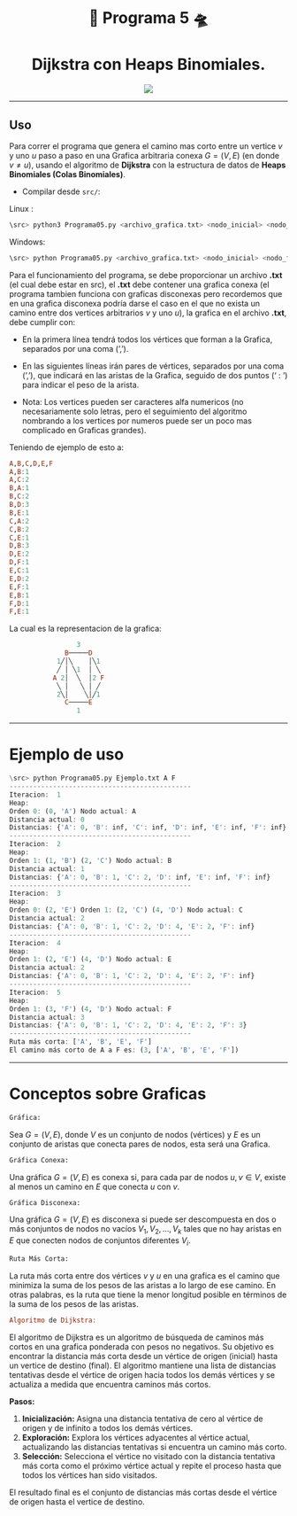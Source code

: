 <div align="center">

# 🤖 **Programa 5** 🛸



# **Dijkstra con Heaps Binomiales.**


</div>


<div align="center">

[![](https://media.giphy.com/media/v7onhWkADN32g/giphy.gif)](https://www.youtube.com/watch?v=0J2QdDbelmY)

</div>


---

## **Uso**

Para correr el programa que genera el camino mas corto entre un vertice $v$ y uno $u$ paso a paso en una Grafica arbitraria conexa $G=(V,E)$ (en donde $v \neq u$), usando
el algoritmo de **Dijkstra** con la estructura de datos de **Heaps Binomiales (Colas Binomiales)**.
- Compilar desde `src/`:

Linux  : 

```Haskell
\src> python3 Programa05.py <archivo_grafica.txt> <nodo_inicial> <nodo_final>
```

Windows:  

```Python
\src> python Programa05.py <archivo_grafica.txt> <nodo_inicial> <nodo_final>
```

Para el funcionamiento del programa, se debe proporcionar un archivo **.txt** (el cual debe estar en src), el **.txt**
debe contener una grafica conexa (el programa tambien funciona con graficas disconexas pero recordemos que en una grafica 
disconexa podría darse el caso en el que no exista un camino entre dos vertices arbitrarios $v$ y uno $u$), la grafica en el archivo **.txt**, debe cumplir con:

- En la primera línea tendrá todos los vértices que forman a la Grafica, separados por una coma (’,’).

- En las siguientes líneas irán pares de vértices, separados por una coma (’,’), que indicará en las
aristas de la Grafica, seguido de dos puntos (‘ : ’) para indicar el peso de la arista.

- Nota: Los vertices pueden ser caracteres alfa numericos (no necesariamente solo letras, pero el seguimiento del algoritmo nombrando a los vertices por numeros puede ser un poco mas complicado en Graficas grandes).

Teniendo de ejemplo de esto a:

```Haskell
A,B,C,D,E,F
A,B:1
A,C:2
B,A:1
B,C:2
B,D:3
B,E:1
C,A:2
C,B:2
C,E:1
D,B:3
D,E:2
D,F:1
E,C:1
E,D:2
E,F:1
E,B:1
F,D:1
F,E:1
```

La cual es la representacion de la grafica:

```Haskell
                 3
              B─────D
            1╱│╲    │╲1
            ╱ │ ╲1  │ ╲
           A 2│  ╲  │2 F
            ╲ │   ╲ │ ╱
            2╲│    ╲│╱1
              C─────E
                 1       

```


----

# **Ejemplo de uso**

```Julia
\src> python Programa05.py Ejemplo.txt A F
----------------------------------------------
Iteracion:  1
Heap:
Orden 0: (0, 'A') Nodo actual: A
Distancia actual: 0
Distancias: {'A': 0, 'B': inf, 'C': inf, 'D': inf, 'E': inf, 'F': inf}
----------------------------------------------
Iteracion:  2
Heap:
Orden 1: (1, 'B') (2, 'C') Nodo actual: B
Distancia actual: 1
Distancias: {'A': 0, 'B': 1, 'C': 2, 'D': inf, 'E': inf, 'F': inf}
----------------------------------------------
Iteracion:  3
Heap:
Orden 0: (2, 'E') Orden 1: (2, 'C') (4, 'D') Nodo actual: C
Distancia actual: 2
Distancias: {'A': 0, 'B': 1, 'C': 2, 'D': 4, 'E': 2, 'F': inf}
----------------------------------------------
Iteracion:  4
Heap:
Orden 1: (2, 'E') (4, 'D') Nodo actual: E
Distancia actual: 2
Distancias: {'A': 0, 'B': 1, 'C': 2, 'D': 4, 'E': 2, 'F': inf}
----------------------------------------------
Iteracion:  5
Heap:
Orden 1: (3, 'F') (4, 'D') Nodo actual: F
Distancia actual: 3
Distancias: {'A': 0, 'B': 1, 'C': 2, 'D': 4, 'E': 2, 'F': 3}
----------------------------------------------
Ruta más corta: ['A', 'B', 'E', 'F']
El camino más corto de A a F es: (3, ['A', 'B', 'E', 'F'])
```


--------

# **Conceptos sobre Graficas**


```Python
Gráfica:
```

Sea $G = (V, E)$, donde $V$ es un conjunto de nodos (vértices) y $E$ es un conjunto de aristas que conecta pares de nodos, esta será una Grafica.



```Python
Gráfica Conexa:
```

Una gráfica $G = (V, E)$ es conexa si, para cada par de nodos $u, v \in V$, existe al menos un camino en $E$ que conecta $u$ con $v$.



```Python
Gráfica Disconexa:
```

Una gráfica $G = (V, E)$ es disconexa si puede ser descompuesta en dos o más conjuntos de nodos no vacíos $V_1, V_2, \ldots, V_k$ 
tales que no hay aristas en $E$ que conecten nodos de conjuntos diferentes $V_i$.


```Python
Ruta Más Corta:
```

La ruta más corta entre dos vértices $v$ y $u$ en una grafica es el camino que minimiza la suma de los pesos de las aristas a lo largo de ese camino. 
En otras palabras, es la ruta que tiene la menor longitud posible en términos de la suma de los pesos de las aristas.


```Haskell
Algoritmo de Dijkstra:
```

El algoritmo de Dijkstra es un algoritmo de búsqueda de caminos más cortos en una grafica ponderada con pesos no negativos. 
Su objetivo es encontrar la distancia más corta desde un vértice de origen (inicial) hasta un vertice de destino (final). 
El algoritmo mantiene una lista de distancias tentativas desde el vértice de origen hacia todos los demás vértices y se actualiza a medida que encuentra caminos más cortos.

**Pasos:**
1. **Inicialización:** Asigna una distancia tentativa de cero al vértice de origen y de infinito a todos los demás vértices.
2. **Exploración:** Explora los vértices adyacentes al vértice actual, actualizando las distancias tentativas si encuentra un camino más corto.
3. **Selección:** Selecciona el vértice no visitado con la distancia tentativa más corta como el próximo vértice actual y repite el proceso hasta que todos los vértices han sido visitados.

El resultado final es el conjunto de distancias más cortas desde el vértice de origen hasta el vertice de destino.
